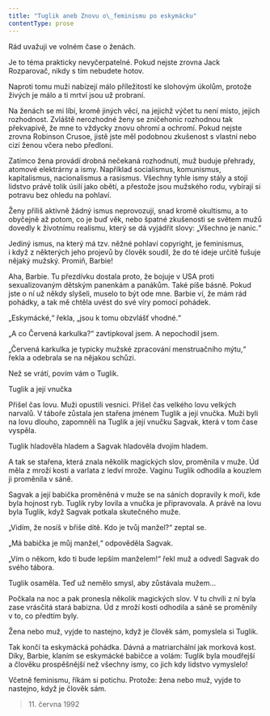 ```yaml
---
title: "Tuglik aneb Znovu o\_feminismu po eskymácku"
contentType: prose
---
```


<section>

Rád uvažuji ve volném čase o ženách.

Je to téma prakticky nevyčerpatelné. Pokud nejste zrovna Jack Rozparovač, nikdy s tím nebudete hotov.

Naproti tomu muži nabízejí málo příležitostí ke slohovým úkolům, protože živých je málo a ti mrtví jsou už probraní.

Na ženách se mi líbí, kromě jiných věcí, na jejichž výčet tu není místo, jejich rozhodnost. Zvláště nerozhodné ženy se zničehonic rozhodnou tak překvapivě, že mne to vždycky znovu ohromí a ochromí. Pokud nejste zrovna Robinson Crusoe, jistě jste měl podobnou zkušenost s vlastní nebo cizí ženou včera nebo předloni.

Zatímco žena provádí drobná nečekaná rozhodnutí, muž buduje přehrady, atomové elektrárny a ismy. Například socialismus, komunismus, kapitalismus, nacionalismus a rasismus. Všechny tyhle ismy stály a stojí lidstvo právě tolik úsilí jako obětí, a přestože jsou mužského rodu, vybírají si potravu bez ohledu na pohlaví.

Ženy příliš aktivně žádný ismus neprovozují, snad kromě okultismu, a to obyčejně až potom, co je buď věk, nebo špatné zkušenosti se světem mužů dovedly k životnímu realismu, který se dá vyjádřit slovy: „Všechno je nanic.“

Jediný ismus, na který má tzv. něžné pohlaví copyright, je feminismus, i když z některých jeho projevů by člověk soudil, že do té ideje určitě fušuje nějaký mužský. Promiň, Barbie!

Aha, Barbie. Tu přezdívku dostala proto, že bojuje v USA proti sexualizovaným dětským panenkám a panákům. Také píše básně. Pokud jste o ní už někdy slyšeli, muselo to být ode mne. Barbie ví, že mám rád pohádky, a tak mě chtěla uvést do své víry pomocí pohádek.

„Eskymácké,“ řekla, „jsou k tomu obzvlášť vhodné.“

„A co Červená karkulka?“ zavtipkoval jsem. A nepochodil jsem.

„Červená karkulka je typicky mužské zpracování menstruačního mýtu,“ řekla a odebrala se na nějakou schůzi.

Než se vrátí, povím vám o Tuglik.

</section>

<section>

Tuglik a její vnučka

</section>

<section>

Přišel čas lovu. Muži opustili vesnici. Přišel čas velkého lovu velkých narvalů. V táboře zůstala jen stařena jménem Tuglik a její vnučka. Muži byli na lovu dlouho, zapomněli na Tuglik a její vnučku Sagvak, která v tom čase vyspěla.

Tuglik hladověla hladem a Sagvak hladověla dvojím hladem.

A tak se stařena, která znala několik magických slov, proměnila v muže. Úd měla z mroží kosti a varlata z ledví mrože. Vaginu Tuglik odhodila a kouzlem ji proměnila v sáně.

Sagvak a její babička proměněná v muže se na sáních dopravily k moři, kde byla hojnost ryb. Tuglik ryby lovila a vnučka je připravovala. A právě na lovu byla Tuglik, když Sagvak potkala skutečného muže.

„Vidím, že nosíš v břiše dítě. Kdo je tvůj manžel?“ zeptal se.

„Má babička je můj manžel,“ odpověděla Sagvak.

„Vím o někom, kdo ti bude lepším manželem!“ řekl muž a odvedl Sagvak do svého tábora.

Tuglik osaměla. Teď už nemělo smysl, aby zůstávala mužem…

Počkala na noc a pak pronesla několik magických slov. V tu chvíli z ní byla zase vrásčitá stará babizna. Úd z mroží kosti odhodila a sáně se proměnily v to, co předtím byly.

Žena nebo muž, vyjde to nastejno, když je člověk sám, pomyslela si Tuglik.

</section>

<section>

Tak končí ta eskymácká pohádka. Dávná a matriarchální jak morková kost. Díky, Barbie, klaním se eskymácké babičce a volám: Tuglik byla moudřejší a člověku prospěšnější než všechny ismy, co jich kdy lidstvo vymyslelo!

Včetně feminismu, říkám si potichu. Protože: žena nebo muž, vyjde to nastejno, když je člověk sám.

</section>

<section>

> 11. června 1992

</section>
